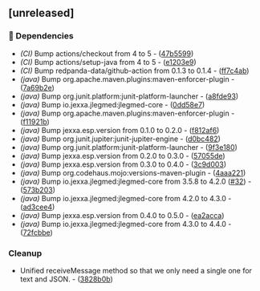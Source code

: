 ## [unreleased]

### 🤖 Dependencies

- *(CI)* Bump actions/checkout from 4 to 5 - ([47b5599](https://github.com/jexxa-projects/JLegMedKafka/commit/47b55996640e233e5bff91c1420b042490cbd225))
- *(CI)* Bump actions/setup-java from 4 to 5 - ([e1203e9](https://github.com/jexxa-projects/JLegMedKafka/commit/e1203e9651b0c9e6e43f542f4008e543707e770a))
- *(CI)* Bump redpanda-data/github-action from 0.1.3 to 0.1.4 - ([ff7c4ab](https://github.com/jexxa-projects/JLegMedKafka/commit/ff7c4ab8f7acdda16097e3eca7cddcfe2372bd40))
- *(java)* Bump org.apache.maven.plugins:maven-enforcer-plugin - ([7a69b2e](https://github.com/jexxa-projects/JLegMedKafka/commit/7a69b2ef05b18b99054b9b72ad9832e65aa7ad45))
- *(java)* Bump org.junit.platform:junit-platform-launcher - ([a8fde93](https://github.com/jexxa-projects/JLegMedKafka/commit/a8fde93ccc58747af59e87a90ac6fe9f78486ec2))
- *(java)* Bump io.jexxa.jlegmed:jlegmed-core - ([0dd58e7](https://github.com/jexxa-projects/JLegMedKafka/commit/0dd58e7cc29b0b240c2c6abd22421844bc592073))
- *(java)* Bump org.apache.maven.plugins:maven-enforcer-plugin - ([f11921b](https://github.com/jexxa-projects/JLegMedKafka/commit/f11921bf64702b70672815409919ea1047017528))
- *(java)* Bump jexxa.esp.version from 0.1.0 to 0.2.0 - ([f812af6](https://github.com/jexxa-projects/JLegMedKafka/commit/f812af6007cbe9120cba8af1bdd525784928f2ba))
- *(java)* Bump org.junit.jupiter:junit-jupiter-engine - ([d0bc482](https://github.com/jexxa-projects/JLegMedKafka/commit/d0bc482d7f3874e0ae416402cfb1aad331022333))
- *(java)* Bump org.junit.platform:junit-platform-launcher - ([9f3e180](https://github.com/jexxa-projects/JLegMedKafka/commit/9f3e180eff07e449e8bb90a51c55131112d6011f))
- *(java)* Bump jexxa.esp.version from 0.2.0 to 0.3.0 - ([57055de](https://github.com/jexxa-projects/JLegMedKafka/commit/57055de032df3711ce2d2c096ffdeb5ccb097213))
- *(java)* Bump jexxa.esp.version from 0.3.0 to 0.4.0 - ([3c9d003](https://github.com/jexxa-projects/JLegMedKafka/commit/3c9d00397936832511f85489939bfa14e326d154))
- *(java)* Bump org.codehaus.mojo:versions-maven-plugin - ([4aaa221](https://github.com/jexxa-projects/JLegMedKafka/commit/4aaa221b7b7c1396697a9a90148e6e710f8cfa20))
- *(java)* Bump io.jexxa.jlegmed:jlegmed-core from 3.5.8 to 4.2.0 ([#32](https://github.com/jexxa-projects/JLegMedKafka/issues/32)) - ([573b203](https://github.com/jexxa-projects/JLegMedKafka/commit/573b203ee960b2b39261ef2d899262b84def39fe))
- *(java)* Bump io.jexxa.jlegmed:jlegmed-core from 4.2.0 to 4.3.0 - ([ad3cee4](https://github.com/jexxa-projects/JLegMedKafka/commit/ad3cee462a6c6b39b4bdad0a2fe2e1ba4c3373e1))
- *(java)* Bump jexxa.esp.version from 0.4.0 to 0.5.0 - ([ea2acca](https://github.com/jexxa-projects/JLegMedKafka/commit/ea2acca4b7bcac87628c111f313b95d0effa2205))
- *(java)* Bump io.jexxa.jlegmed:jlegmed-core from 4.3.0 to 4.4.0 - ([72fcbbe](https://github.com/jexxa-projects/JLegMedKafka/commit/72fcbbe2a55c94029553129ac82cb51723e2ed61))

### Cleanup

- Unified receiveMessage method so that we only need a single one for text and JSON. - ([3828b0b](https://github.com/jexxa-projects/JLegMedKafka/commit/3828b0b5736b99f5f11fc2c4b36a9e6113baaf5d))

<!-- generated by git-cliff -->
